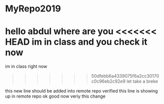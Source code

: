 # MyRepo2019

hello abdul
where are you
<<<<<<< HEAD
im in class and you
check it now
=======
im in class right now
>>>>>>> 50dfebb6a4339075f6a2cc30170c0c96eb2c92e9
let take a breke

this new line should be added into remote repo
verified this line is showing up in remote repo
ok good now veriy this change
